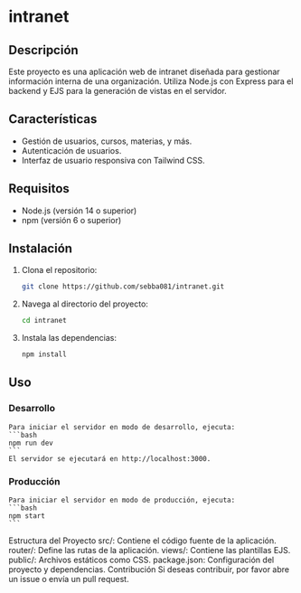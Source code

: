 # intranet

## Descripción
Este proyecto es una aplicación web de intranet diseñada para gestionar información interna de una organización. Utiliza Node.js con Express para el backend y EJS para la generación de vistas en el servidor.

## Características
- Gestión de usuarios, cursos, materias, y más.
- Autenticación de usuarios.
- Interfaz de usuario responsiva con Tailwind CSS.

## Requisitos
- Node.js (versión 14 o superior)
- npm (versión 6 o superior)

## Instalación
1. Clona el repositorio:
   ```bash
   git clone https://github.com/sebba081/intranet.git
   ```
2. Navega al directorio del proyecto:
    ```bash
    cd intranet
    ```
3. Instala las dependencias:
    ```bash
    npm install
    ```
## Uso
### Desarrollo
    Para iniciar el servidor en modo de desarrollo, ejecuta:
    ```bash
    npm run dev
    ```
    El servidor se ejecutará en http://localhost:3000.

### Producción
    Para iniciar el servidor en modo de producción, ejecuta:
    ```bash
    npm start
    ```
Estructura del Proyecto
src/: Contiene el código fuente de la aplicación.
router/: Define las rutas de la aplicación.
views/: Contiene las plantillas EJS.
public/: Archivos estáticos como CSS.
package.json: Configuración del proyecto y dependencias.
Contribución
Si deseas contribuir, por favor abre un issue o envía un pull request.